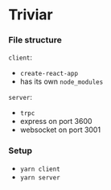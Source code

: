 # Triviar

### File structure

`client`:

- `create-react-app`
- has its own `node_modules`

`server`:

- `trpc`
- express on port 3600
- websocket on port 3001

### Setup

- `yarn client`
- `yarn server`

